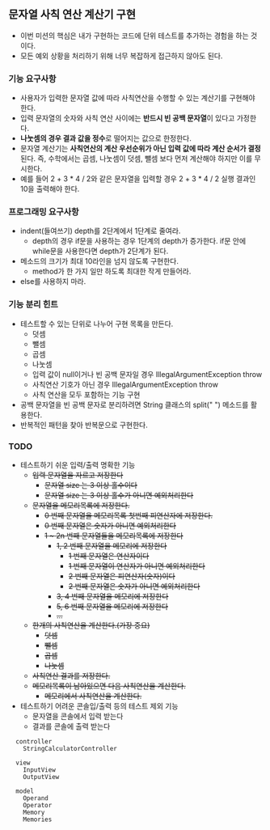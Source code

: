## 문자열 사칙 연산 계산기 구현
* 이번 미션의 핵심은 내가 구현하는 코드에 단위 테스트를 추가하는 경험을 하는 것이다.
* 모든 예외 상황을 처리하기 위해 너무 복잡하게 접근하지 않아도 된다.

### 기능 요구사항
* 사용자가 입력한 문자열 값에 따라 사칙연산을 수행할 수 있는 계산기를 구현해야 한다.
* 입력 문자열의 숫자와 사칙 연산 사이에는 **반드시 빈 공백 문자열**이 있다고 가정한다.
* **나눗셈의 경우 결과 값을 정수**로 떨어지는 값으로 한정한다.
* 문자열 계산기는 **사칙연산의 계산 우선순위가 아닌 입력 값에 따라 계산 순서가 결정**된다. 즉, 수학에서는 곱셈, 나눗셈이 덧셈, 뺄셈 보다 먼저 계산해야 하지만 이를 무시한다.
* 예를 들어 2 + 3 * 4 / 2와 같은 문자열을 입력할 경우 2 + 3 * 4 / 2 실행 결과인 10을 출력해야 한다.

### 프로그래밍 요구사항
* indent(들여쓰기) depth를 2단계에서 1단계로 줄여라.
  * depth의 경우 if문을 사용하는 경우 1단계의 depth가 증가한다. if문 안에 while문을 사용한다면 depth가 2단계가 된다.
* 메소드의 크기가 최대 10라인을 넘지 않도록 구현한다.
  * method가 한 가지 일만 하도록 최대한 작게 만들어라.
* else를 사용하지 마라.

### 기능 분리 힌트
* 테스트할 수 있는 단위로 나누어 구현 목록을 만든다.
  * 덧셈
  * 뺄셈
  * 곱셈
  * 나눗셈
  * 입력 값이 null이거나 빈 공백 문자일 경우 IllegalArgumentException throw
  * 사칙연산 기호가 아닌 경우 IllegalArgumentException throw
  * 사칙 연산을 모두 포함하는 기능 구현
* 공백 문자열을 빈 공백 문자로 분리하려면 String 클래스의 split(" ") 메소드를 활용한다.
* 반복적인 패턴을 찾아 반복문으로 구현한다.

### TODO
* 테스트하기 쉬운 입력/출력 명확한 기능
  * ~~입력 문자열을 자르고 저장한다~~
    * ~~문자열 size 는 3 이상 홀수이다~~
    * ~~문자열 size 는 3 이상 홀수가 아니면 예외처리한다~~
  * ~~문자열을 메모리목록에 저장한다.~~
    * ~~0 번째 문자열을 메모리목록 첫번째 피연산자에 저장한다.~~
    * ~~0 번째 문자열은 숫자가 아니면 예외처리한다~~
    * ~~1 ~ 2n 번째 문자열들을 메모리목록에 저장한다~~
      * ~~1, 2 번째 문자열을 메모리에 저장한다~~
        * ~~1 번째 문자열은 연산자이다~~
        * ~~1 번째 문자열이 연산자가 아니면 예외처리한다~~
        * ~~2 번째 문자열은 피연산자(숫자)이다~~
        * ~~2 번째 문자열은 숫자가 아니면 예외처리한다~~
      * ~~3, 4 번째 문자열을 메모리에 저장한다~~
      * ~~5, 6 번째 문자열을 메모리에 저장한다~~
      * ~~...~~
  * ~~한개의 사칙연산을 계산한다.(가장 중요)~~
    * ~~덧셈~~
    * ~~뺄셈~~
    * ~~곱셈~~
    * ~~나눗셈~~
  * ~~사칙연산 결과를 저장한다.~~
  * ~~메모리목록이 남아있으면 다음 사칙연산을 계산한다.~~
    * ~~메모리에서 사칙연산을 계산한다.~~
* 테스트하기 어려운 콘솔입/출력 등의 테스트 제외 기능
  * 문자열을 콘솔에서 입력 받는다
  * 결과를 콘솔에 출력 받는다

```
  controller
    StringCalculatorController

  view
    InputView
    OutputView

  model
    Operand
    Operator
    Memory
    Memories
```